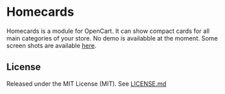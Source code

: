 Homecards
=========

Homecards is a module for OpenCart. It can show compact cards for all main categories of your store. No demo is availabble at the moment. Some screen shots are available [here](https://github.com/nowm/opencart-homecards/wiki/Screenshots).

## License ##

Released under the MIT License (MIT). See [LICENSE.md](https://github.com/nowm/opencart-homecards/blob/master/LICENSE.md)
